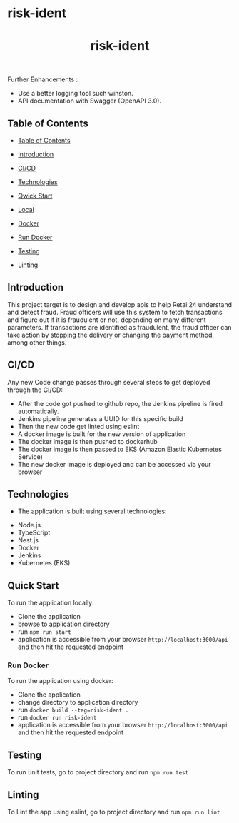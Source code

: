 # risk-ident


<h1  align="center"> risk-ident </h1>  <br>

  

<p  align="center">

Further Enhancements : 
 - Use a better logging tool such winston.
 - API documentation with Swagger (OpenAPI 3.0).

</p>


## Table of Contents

-  [Table of Contents](#table-of-contents)

-  [Introduction](#introduction)

-  [CI/CD](#ci/cd)

-  [Technologies](#technologies)

-  [Qwick Start](#quick-start)

-  [Local](#local)

-  [Docker](#docker)

-  [Run Docker](#run-docker)

-  [Testing](#testing)

-  [Linting](#linting)

## Introduction

This project target is to design and develop apis to help Retail24 understand and detect fraud. Fraud officers will use this system to fetch transactions and figure out if it is fraudulent or not, depending on many different parameters. If transactions are identified as fraudulent, the fraud officer can take action by stopping the delivery or changing the payment method, among other things.

  
## CI/CD

Any new Code change passes through several steps to get deployed through the CI/CD:
- After the code got pushed to github repo, the Jenkins pipeline is fired automatically.
- Jenkins pipeline generates a UUID for this specific build
- Then the new code get linted using eslint
- A docker image is built for the new version of application
- The docker image is then pushed to dockerhub
- The docker image is then passed to EKS (Amazon Elastic Kubernetes Service)
- The new docker image is deployed and can be accessed via your browser

## Technologies
- The application is built using several technologies:
* Node.js
* TypeScript
* Nest.js
* Docker
* Jenkins
* Kubernetes (EKS)
   

## Quick Start

To run the application locally:
- Clone the application
- browse to application directory
- run `npm run start`
- application is accessible from your browser `http://localhost:3000/api` and then hit the      requested endpoint



### Run Docker

To run the application using docker:

- Clone the application
- change directory to application directory
- run `docker build --tag=risk-ident .`
- run `docker run risk-ident`
- application is accessible from your browser `http://localhost:3000/api` and then hit the      requested endpoint

  
  

## Testing
To run unit tests, go to project directory and run 
    `npm run test`

## Linting
To Lint the app using eslint, go to project directory and run 
    `npm run lint`
